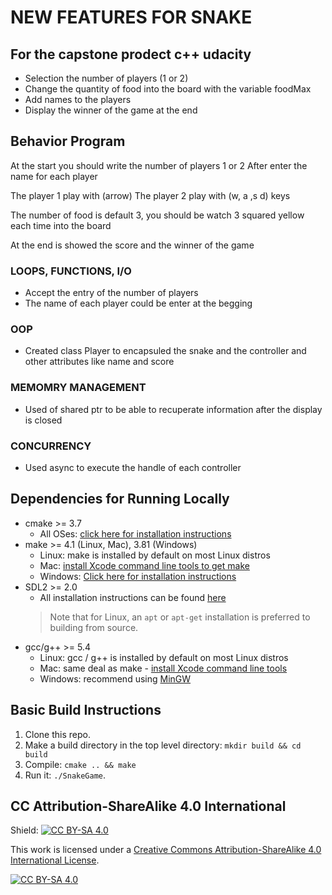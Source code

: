 # NEW FEATURES FOR SNAKE
## For the capstone prodect c++ udacity

* Selection the number of players (1 or 2)
* Change the quantity of food into the board with the variable foodMax
* Add names to the players
* Display the winner of the game at the end

## Behavior Program

At the start you should write the number of players 1 or 2 
After enter the name for each player

The player 1 play with (arrow) 
The player 2 play with (w, a ,s d) keys

The number of food is default 3, you should be watch 3 squared
yellow each time into the board

At the end is showed the score and the winner of the game

### LOOPS, FUNCTIONS, I/O

* Accept the entry of the number of players
* The name of each player could be enter at the begging

### OOP

* Created class Player to encapsuled the snake and the controller
  and other attributes like name and score

### MEMOMRY MANAGEMENT

* Used of shared ptr to be able to recuperate information after
  the display is closed

### CONCURRENCY

* Used async to execute the handle of each controller



## Dependencies for Running Locally
* cmake >= 3.7
  * All OSes: [click here for installation instructions](https://cmake.org/install/)
* make >= 4.1 (Linux, Mac), 3.81 (Windows)
  * Linux: make is installed by default on most Linux distros
  * Mac: [install Xcode command line tools to get make](https://developer.apple.com/xcode/features/)
  * Windows: [Click here for installation instructions](http://gnuwin32.sourceforge.net/packages/make.htm)
* SDL2 >= 2.0
  * All installation instructions can be found [here](https://wiki.libsdl.org/Installation)
  >Note that for Linux, an `apt` or `apt-get` installation is preferred to building from source. 
* gcc/g++ >= 5.4
  * Linux: gcc / g++ is installed by default on most Linux distros
  * Mac: same deal as make - [install Xcode command line tools](https://developer.apple.com/xcode/features/)
  * Windows: recommend using [MinGW](http://www.mingw.org/)

## Basic Build Instructions

1. Clone this repo.
2. Make a build directory in the top level directory: `mkdir build && cd build`
3. Compile: `cmake .. && make`
4. Run it: `./SnakeGame`.


## CC Attribution-ShareAlike 4.0 International


Shield: [![CC BY-SA 4.0][cc-by-sa-shield]][cc-by-sa]

This work is licensed under a
[Creative Commons Attribution-ShareAlike 4.0 International License][cc-by-sa].

[![CC BY-SA 4.0][cc-by-sa-image]][cc-by-sa]

[cc-by-sa]: http://creativecommons.org/licenses/by-sa/4.0/
[cc-by-sa-image]: https://licensebuttons.net/l/by-sa/4.0/88x31.png
[cc-by-sa-shield]: https://img.shields.io/badge/License-CC%20BY--SA%204.0-lightgrey.svg
